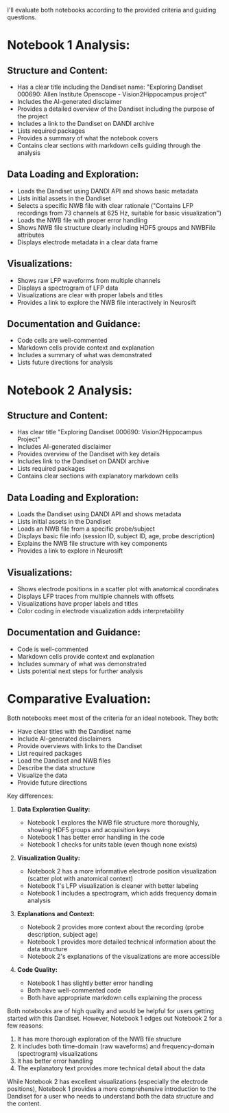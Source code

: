 I'll evaluate both notebooks according to the provided criteria and guiding questions.

# Notebook 1 Analysis:

## Structure and Content:
- Has a clear title including the Dandiset name: "Exploring Dandiset 000690: Allen Institute Openscope - Vision2Hippocampus project"
- Includes the AI-generated disclaimer
- Provides a detailed overview of the Dandiset including the purpose of the project
- Includes a link to the Dandiset on DANDI archive
- Lists required packages
- Provides a summary of what the notebook covers
- Contains clear sections with markdown cells guiding through the analysis

## Data Loading and Exploration:
- Loads the Dandiset using DANDI API and shows basic metadata
- Lists initial assets in the Dandiset
- Selects a specific NWB file with clear rationale ("Contains LFP recordings from 73 channels at 625 Hz, suitable for basic visualization")
- Loads the NWB file with proper error handling
- Shows NWB file structure clearly including HDF5 groups and NWBFile attributes
- Displays electrode metadata in a clear data frame

## Visualizations:
- Shows raw LFP waveforms from multiple channels
- Displays a spectrogram of LFP data
- Visualizations are clear with proper labels and titles
- Provides a link to explore the NWB file interactively in Neurosift

## Documentation and Guidance:
- Code cells are well-commented
- Markdown cells provide context and explanation
- Includes a summary of what was demonstrated
- Lists future directions for analysis

# Notebook 2 Analysis:

## Structure and Content:
- Has clear title "Exploring Dandiset 000690: Vision2Hippocampus Project"
- Includes AI-generated disclaimer
- Provides overview of the Dandiset with key details
- Includes link to the Dandiset on DANDI archive
- Lists required packages
- Contains clear sections with explanatory markdown cells

## Data Loading and Exploration:
- Loads the Dandiset using DANDI API and shows metadata
- Lists initial assets in the Dandiset
- Loads an NWB file from a specific probe/subject
- Displays basic file info (session ID, subject ID, age, probe description)
- Explains the NWB file structure with key components
- Provides a link to explore in Neurosift

## Visualizations:
- Shows electrode positions in a scatter plot with anatomical coordinates
- Displays LFP traces from multiple channels with offsets
- Visualizations have proper labels and titles
- Color coding in electrode visualization adds interpretability

## Documentation and Guidance:
- Code is well-commented
- Markdown cells provide context and explanation
- Includes summary of what was demonstrated
- Lists potential next steps for further analysis

# Comparative Evaluation:

Both notebooks meet most of the criteria for an ideal notebook. They both:
- Have clear titles with the Dandiset name
- Include AI-generated disclaimers
- Provide overviews with links to the Dandiset
- List required packages
- Load the Dandiset and NWB files
- Describe the data structure
- Visualize the data
- Provide future directions

Key differences:

1. **Data Exploration Quality:**
   - Notebook 1 explores the NWB file structure more thoroughly, showing HDF5 groups and acquisition keys
   - Notebook 1 has better error handling in the code
   - Notebook 1 checks for units table (even though none exists)

2. **Visualization Quality:**
   - Notebook 2 has a more informative electrode position visualization (scatter plot with anatomical context)
   - Notebook 1's LFP visualization is cleaner with better labeling
   - Notebook 1 includes a spectrogram, which adds frequency domain analysis

3. **Explanations and Context:**
   - Notebook 2 provides more context about the recording (probe description, subject age)
   - Notebook 1 provides more detailed technical information about the data structure
   - Notebook 2's explanations of the visualizations are more accessible

4. **Code Quality:**
   - Notebook 1 has slightly better error handling
   - Both have well-commented code
   - Both have appropriate markdown cells explaining the process

Both notebooks are of high quality and would be helpful for users getting started with this Dandiset. However, Notebook 1 edges out Notebook 2 for a few reasons:

1. It has more thorough exploration of the NWB file structure
2. It includes both time-domain (raw waveforms) and frequency-domain (spectrogram) visualizations
3. It has better error handling
4. The explanatory text provides more technical detail about the data

While Notebook 2 has excellent visualizations (especially the electrode positions), Notebook 1 provides a more comprehensive introduction to the Dandiset for a user who needs to understand both the data structure and the content.